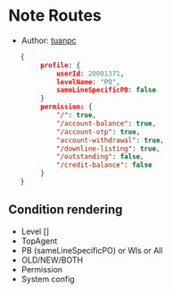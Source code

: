 # Note Routes

- Author: [tuanpc]((https://github.com/tuanpc1902))

```json
   {
        profile: {
            userId: 20001371,
            levelName: "PO",
            sameLineSpecificPO: false
        }
        permission: {
            "/": true,
            "/account-balance": true,
            "/account-otp": true,
            "account-withdrawal": true,
            "/downline-listing": true,
            "/outstanding": false,
            "/credit-balance": false
        }
   }
```


## Condition rendering
- Level []
- TopAgent
- PB (sameLineSpecificPO) or Wls or All
- OLD/NEW/BOTH
- Permission
- System config